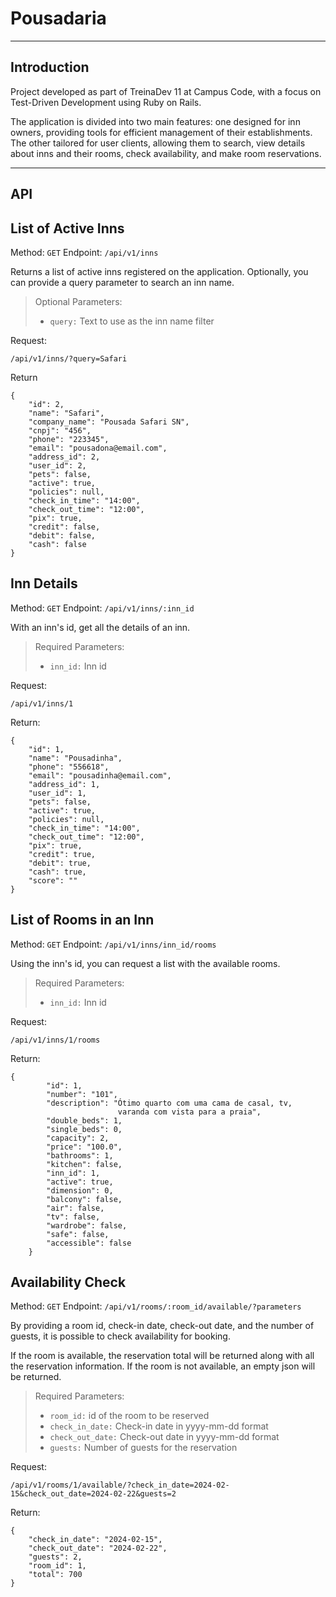 # Pousadaria
---
## Introduction
Project developed as part of TreinaDev 11 at Campus Code, with a focus on Test-Driven Development using Ruby on Rails.

The application is divided into two main features: one designed for inn owners, providing tools for efficient management of their establishments. The other tailored for user clients, allowing them to search, view details about inns and their rooms, check availability, and make room reservations.


---
## API
## List of Active Inns


Method: `GET`
Endpoint: `/api/v1/inns`

Returns a list of active inns registered on the application. Optionally, you can provide a query parameter to search an inn name.

> Optional Parameters:
> 
> - ```query:``` Text to use as the inn name filter

Request:

`/api/v1/inns/?query=Safari`

Return
```
{
    "id": 2,
    "name": "Safari",
    "company_name": "Pousada Safari SN",
    "cnpj": "456",
    "phone": "223345",
    "email": "pousadona@email.com",
    "address_id": 2,
    "user_id": 2,
    "pets": false,
    "active": true,
    "policies": null,
    "check_in_time": "14:00",
    "check_out_time": "12:00",
    "pix": true,
    "credit": false,
    "debit": false,
    "cash": false
}
```

## Inn Details

Method: `GET`
Endpoint: `/api/v1/inns/:inn_id`

With an inn's id, get all the details of an inn. 

> Required Parameters:
>
> - ```inn_id:``` Inn id

Request:

`/api/v1/inns/1`

Return:

```
{
    "id": 1,
    "name": "Pousadinha",
    "phone": "556618",
    "email": "pousadinha@email.com",
    "address_id": 1,
    "user_id": 1,
    "pets": false,
    "active": true,
    "policies": null,
    "check_in_time": "14:00",
    "check_out_time": "12:00",
    "pix": true,
    "credit": true,
    "debit": true,
    "cash": true,
    "score": ""
}
```

## List of Rooms in an Inn

Method: `GET`
Endpoint: `/api/v1/inns/inn_id/rooms`

Using the inn's id, you can request a list with the available rooms.

> Required Parameters:
>
> - ```inn_id:``` Inn id

Request:

`/api/v1/inns/1/rooms`

Return:

```
{
        "id": 1,
        "number": "101",
        "description": "Ótimo quarto com uma cama de casal, tv, 
                        varanda com vista para a praia",
        "double_beds": 1,
        "single_beds": 0,
        "capacity": 2,
        "price": "100.0",
        "bathrooms": 1,
        "kitchen": false,
        "inn_id": 1,
        "active": true,
        "dimension": 0,
        "balcony": false,
        "air": false,
        "tv": false,
        "wardrobe": false,
        "safe": false,
        "accessible": false
    }
```

## Availability Check

Method: `GET`
Endpoint: `/api/v1/rooms/:room_id/available/?parameters`

By providing a room id, check-in date, check-out date, and the number of guests, it is possible to check availability for booking.

If the room is available, the reservation total will be returned along with all the reservation information. If the room is not available, an empty json will be returned.

> Required Parameters:
> 
> - ```room_id:``` id of the room to be reserved
> - ```check_in_date:``` Check-in date in yyyy-mm-dd format
> - ```check_out_date:``` Check-out date in yyyy-mm-dd format
> - ```guests:``` Number of guests for the reservation


Request:

`/api/v1/rooms/1/available/?check_in_date=2024-02-15&check_out_date=2024-02-22&guests=2`

Return:

```
{
    "check_in_date": "2024-02-15",
    "check_out_date": "2024-02-22",
    "guests": 2,
    "room_id": 1,
    "total": 700
}
```
